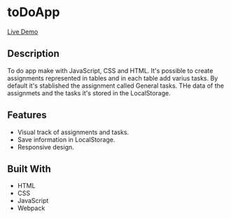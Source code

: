 # toDoApp

[Live Demo](https://rawcdn.githack.com/0yapunpun/toDoApp/6cf6098f3c9790f974a830738a141d1efe1a25b9/index.html)

## Description
To do app make with JavaScript, CSS and HTML. It's possible to create assignments represented in tables and in each table add varius tasks.
By default it's stablished the assignment called General tasks. THe data of the assignmets and the tasks it's stored in the LocalStorage.

## Features
* Visual track of assignments and tasks.
* Save information in LocalStorage.
* Responsive design. 


## Built With
* HTML
* CSS
* JavaScript
* Webpack

